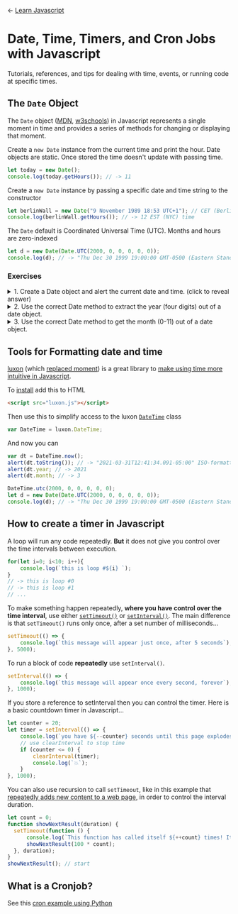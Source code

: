 
← [Learn Javascript](../README.md)

# Date, Time, Timers, and Cron Jobs with Javascript
Tutorials, references, and tips for dealing with time, events, or running code at specific times.








## The `Date` Object

The `Date` object ([MDN](https://developer.mozilla.org/en-US/docs/Web/JavaScript/Reference/Global_Objects/Date), [w3schools](https://www.w3schools.com/js/js_dates.asp)) in Javascript represents a single moment in time and provides a series of methods for changing or displaying that moment.

Create a `new Date` instance from the current time and print the hour. Date objects are static. Once stored the time doesn't update with passing time.
```js
let today = new Date();
console.log(today.getHours()); // -> 11
```

Create a `new Date` instance by passing a specific date and time string to the constructor
```js
let berlinWall = new Date("9 November 1989 18:53 UTC+1"); // CET (Berlin) time
console.log(berlinWall.getHours()); // -> 12 EST (NYC) time
```

The `Date` default is Coordinated Universal Time (UTC). Months and hours are zero-indexed
```js
let d = new Date(Date.UTC(2000, 0, 0, 0, 0, 0));
console.log(d); // -> "Thu Dec 30 1999 19:00:00 GMT-0500 (Eastern Standard Time)"
```


### Exercises

<details><summary>
1. Create a Date object and alert the current date and time. (click to reveal answer)</summary>

```js
let d = new Date();
alert(d);
```
</details>

<details><summary>
2. Use the correct Date method to extract the year (four digits) out of a date object.
</summary>

```js
let d = new Date();
alert(d.getFullYear());
```
</details>

<details><summary>
3. Use the correct Date method to get the month (0-11) out of a date object.
</summary>

```js
let d = new Date();
alert(d.getMonth());
```
</details>



## Tools for Formatting date and time

[luxon](https://moment.github.io/luxon/) (which [replaced moment](https://momentjs.com/docs/#/-project-status/)) is a great library to [make using time more intuitive in Javascript](https://moment.github.io/luxon/docs/manual/moment.html).

To [install](https://moment.github.io/luxon/docs/manual/install.html) add this to HTML
```html
<script src="luxon.js"></script>
```

Then use this to simplify access to the luxon [`DateTime`](https://moment.github.io/luxon/docs/class/src/datetime.js~DateTime.html) class
```js
var DateTime = luxon.DateTime;
```

And now you can
```js
var dt = DateTime.now();
alert(dt.toString()); // -> "2021-03-31T12:41:34.091-05:00" ISO-formatted date string with timezone
alert(dt.year; // -> 2021
alert(dt.month; // -> 3
```

```js
DateTime.utc(2000, 0, 0, 0, 0, 0);
let d = new Date(Date.UTC(2000, 0, 0, 0, 0, 0));
console.log(d); // -> "Thu Dec 30 1999 19:00:00 GMT-0500 (Eastern Standard Time)"
```





## How to create a timer in Javascript

A loop will run any code repeatedly. **But** it does not give you control over the time intervals between execution.
```js
for(let i=0; i<10; i++){
	console.log(`this is loop #${i} `);
}
// -> this is loop #0
// -> this is loop #1
// ...
```

To make something happen repeatedly, **where you have control over the time interval**, use either [`setTimeout()`](https://www.w3schools.com/jsref/met_win_settimeout.asp) or [`setInterval()`](https://www.w3schools.com/jsref/met_win_setinterval.asp). The main difference is that `setTimeout()` runs only once, after a set number of milliseconds...
```js
setTimeout(() => {
	console.log(`this message will appear just once, after 5 seconds`);
}, 5000);
```

To run a block of code **repeatedly** use `setInterval()`.
```js
setInterval(() => {
	console.log(`this message will appear once every second, forever`);
}, 1000);
```

If you store a reference to setInterval then you can control the timer. Here is a basic countdown timer in Javascript...
```js
let counter = 20;
let timer = setInterval(() => {
	console.log(`you have ${--counter} seconds until this page explodes!!`);
	// use clearInterval to stop time  
	if (counter <= 0) {
		clearInterval(timer);
		console.log(`💥`);
	}
}, 1000);

```


You can also use recursion to call `setTimeout`, like in this example that [repeatedly adds new content to a web page](https://codepen.io/owenmundy/pen/eYgajNq?editors=1111), in order to control the interval duration.
```js
let count = 0;
function showNextResult(duration) {
  setTimeout(function () {
	  console.log(`This function has called itself ${++count} times! It will run again in ${100 * count} millis`);
	  showNextResult(100 * count);    
  }, duration);
}
showNextResult(); // start
```



## What is a Cronjob?

See this [cron example using Python](https://github.com/omundy/dig333-physical-computing/tree/master/raspberry-pi/cron-example)
